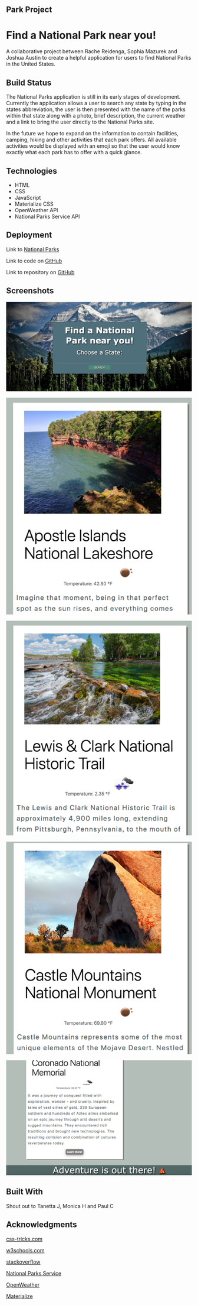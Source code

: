 ## Park Project
# Find a National Park near you!

A collaborative project between Rache Reidenga, Sophia Mazurek and Joshua Austin to create a helpful application for users to find National Parks in the United States.

## Build Status

The National Parks application is still in its early stages of development. Currently the application allows a user to search any state by typing in the states abbreviation, the user is then presented with the name of the parks within that state along with a photo, brief description, the current weather and a link to bring the user directly to the National Parks site.

In the future we hope to expand on the information to contain facilities, camping, hiking and other activities that each park offers. All available activities would be displayed with an emoji so that the user would know exactly what each park has to offer with a quick glance.

## Technologies

* HTML
* CSS
* JavaScript
* Materialize CSS
* OpenWeather API
* National Parks Service API

## Deployment

Link to [National Parks](https://rachel-reidenga.github.io/ParkProject/)

Link to code on [GitHub](https://github.com/Rachel-Reidenga/ParkProject/blob/main/assets/js/script.js)

Link to repository on [GitHub](https://github.com/Rachel-Reidenga/ParkProject)

## Screenshots

![Top of Page](./screenshots/TopHero.png)

![Middle of Page](./screenshots/ParkOne.png)

![Middle of Page](./screenshots/ParkTwo.png)

![Middle of Page](./screenshots/ParkThree.png)

![Bottom of Page](./screenshots/Footer.png)

## Built With

Shout out to Tanetta J, Monica H and Paul C

## Acknowledgments

[css-tricks.com](https://css-tricks.com/)

[w3schools.com](https://www.w3schools.com/)

[stackoverflow](https://stackoverflow.com/)

[National Parks Service](https://www.nps.gov/subjects/digital/nps-data-api.htm)

[OpenWeather](https://openweathermap.org/api)

[Materialize](https://materializecss.com/)